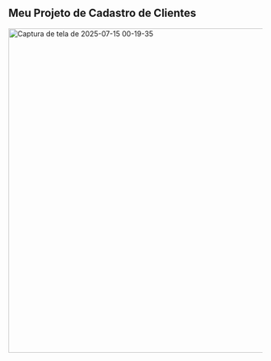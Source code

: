 ## Meu Projeto de Cadastro de Clientes

<img width="718" height="644" alt="Captura de tela de 2025-07-15 00-19-35" src="https://github.com/user-attachments/assets/7d22c784-7a8c-4a4d-97ba-7d28253d151b" />
